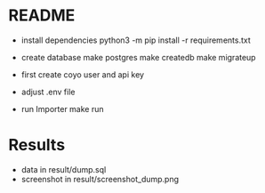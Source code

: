 # README

- install dependencies
python3 -m pip install -r requirements.txt

- create database
make postgres
make createdb
make migrateup

- first create coyo user and api key

- adjust .env file

- run Importer
make run


# Results
- data in result/dump.sql
- screenshot in result/screenshot_dump.png